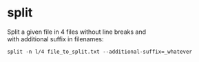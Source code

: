 # split

Split a given file in 4 files without line breaks and  
with additional suffix in filenames:  

```split -n l/4 file_to_split.txt --additional-suffix=_whatever```
